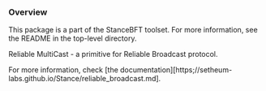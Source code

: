### Overview

This package is a part of the StanceBFT toolset. For more information, see the README
in the top-level directory.

Reliable MultiCast - a primitive for Reliable Broadcast protocol.

For more information, check [the documentation][https;//setheum-labs.github.io/Stance/reliable_broadcast.md].
